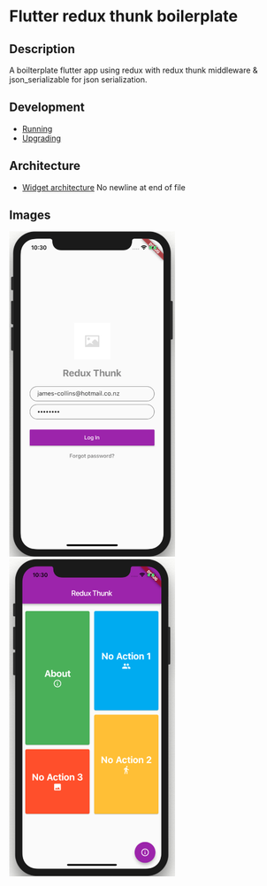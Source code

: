 # Flutter redux thunk boilerplate

## Description
A boilterplate flutter app using redux with redux thunk middleware & json_serializable for json serialization.

## Development
- [Running](docs/running.md)
- [Upgrading](docs/upgrading.md)

## Architecture
- [Widget architecture](docs/widget-architecture.md)
 No newline at end of file
 
 ## Images
<img src='docs/images/login.png' width='300'>
<img src='docs/images/dashboard.png' width='300'>
